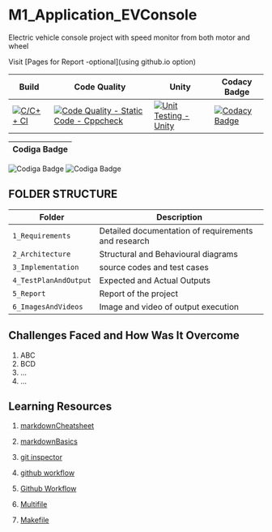 # M1_Application_EVConsole
Electric vehicle console project with speed monitor from both motor and wheel

Visit [Pages for Report -optional](using github.io option)

Build | Code Quality | Unity | Codacy Badge
------|----------|-------|--------------
[![C/C++ CI](https://github.com/prithvisekhar/AppliedSDLC_Template/actions/workflows/c-cpp.yml/badge.svg)](https://github.com/prithvisekhar/AppliedSDLC_Template/actions/workflows/c-cpp.yml) |[![Code Quality - Static Code - Cppcheck](https://github.com/shan-2000/M1_Application_EVConsole/actions/workflows/cppcheck.yml/badge.svg)](https://github.com/shan-2000/M1_Application_EVConsole/actions/workflows/cppcheck.yml)| [![Unit Testing - Unity](https://github.com/shan-2000/M1_Application_EVConsole/actions/workflows/unity.yml/badge.svg)](https://github.com/shan-2000/M1_Application_EVConsole/actions/workflows/unity.yml)| [![Codacy Badge](https://app.codacy.com/project/badge/Grade/beecbcddc581497a8200f653d8610ef6)](https://www.codacy.com/gh/shan-2000/M1_Application_EVConsole/dashboard?utm_source=github.com&amp;utm_medium=referral&amp;utm_content=shan-2000/M1_Application_EVConsole&amp;utm_campaign=Badge_Grade)




| Codiga Badge |
|--------|
![Codiga Badge](https://api.codiga.io/project/29997/score/svg) 
![Codiga Badge](https://api.codiga.io/project/29997/status/svg)  



## FOLDER STRUCTURE
| Folder | Description |
|--------|-------------|
| `1_Requirements`| Detailed documentation of requirements and research |
| `2_Architecture`| Structural and Behavioural diagrams|
| `3_Implementation`| source codes and test cases |
| `4_TestPlanAndOutput`| Expected and Actual Outputs  |
| `5_Report`| Report of the project |
| `6_ImagesAndVideos`| Image and video of output execution |
   

## Challenges Faced and How Was It Overcome

1. ABC
2. BCD
3. ...
4. ...

## Learning Resources

1. [markdownCheatsheet](https://github.com/adam-p/markdown-here/wiki/Markdown-Cheatsheet)
2. [markdownBasics](https://guides.github.com/features/mastering-markdown/)
3. [git inspector](https://github.com/ejwa/gitinspector.git)
4. [github workflow](https://docs.github.com/en/actions/learn-github-action)
5. [Github Workflow](https://lab.github.com/githubtraining/first-day-on-github)

6. [Multifile](https://softwareengineering.stackexchange.com/questions/401415/what-are-the-benefits-of-multi-file-programming)

7. [Makefile](https://youtu.be/O5mG8H36V44)


